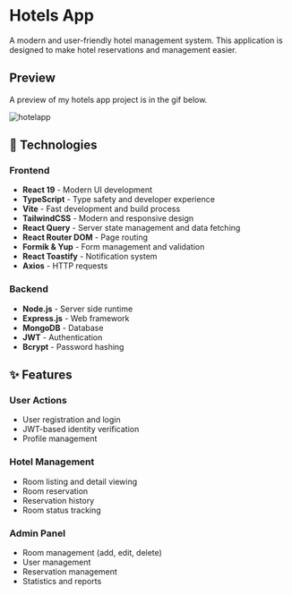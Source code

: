 # Hotels App

A modern and user-friendly hotel management system. This application is designed to make hotel reservations and management easier.

## Preview

A preview of my hotels app project is in the gif below.

![hotelapp](https://github.com/user-attachments/assets/52fec1c2-e239-44f0-a3a3-affccc52f8ac)


## 🚀 Technologies

### Frontend

- **React 19** - Modern UI development
- **TypeScript** - Type safety and developer experience
- **Vite** - Fast development and build process
- **TailwindCSS** - Modern and responsive design
- **React Query** - Server state management and data fetching
- **React Router DOM** - Page routing
- **Formik & Yup** - Form management and validation
- **React Toastify** - Notification system
- **Axios** - HTTP requests

### Backend

- **Node.js** - Server side runtime
- **Express.js** - Web framework
- **MongoDB** - Database
- **JWT** - Authentication
- **Bcrypt** - Password hashing

## ✨ Features

### User Actions

- User registration and login
- JWT-based identity verification
- Profile management

### Hotel Management

- Room listing and detail viewing
- Room reservation
- Reservation history
- Room status tracking

### Admin Panel

- Room management (add, edit, delete)
- User management
- Reservation management
- Statistics and reports
